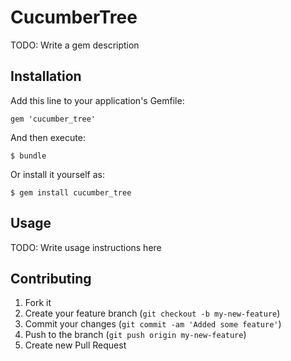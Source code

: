# CucumberTree

TODO: Write a gem description

## Installation

Add this line to your application's Gemfile:

    gem 'cucumber_tree'

And then execute:

    $ bundle

Or install it yourself as:

    $ gem install cucumber_tree

## Usage

TODO: Write usage instructions here

## Contributing

1. Fork it
2. Create your feature branch (`git checkout -b my-new-feature`)
3. Commit your changes (`git commit -am 'Added some feature'`)
4. Push to the branch (`git push origin my-new-feature`)
5. Create new Pull Request
